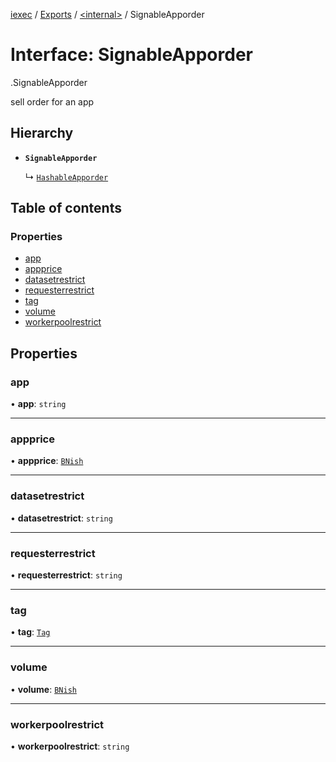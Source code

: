 [iexec](../README.md) / [Exports](../modules.md) / [<internal\>](../modules/internal_.md) / SignableApporder

# Interface: SignableApporder

[<internal>](../modules/internal_.md).SignableApporder

sell order for an app

## Hierarchy

- **`SignableApporder`**

  ↳ [`HashableApporder`](internal_.HashableApporder.md)

## Table of contents

### Properties

- [app](internal_.SignableApporder.md#app)
- [appprice](internal_.SignableApporder.md#appprice)
- [datasetrestrict](internal_.SignableApporder.md#datasetrestrict)
- [requesterrestrict](internal_.SignableApporder.md#requesterrestrict)
- [tag](internal_.SignableApporder.md#tag)
- [volume](internal_.SignableApporder.md#volume)
- [workerpoolrestrict](internal_.SignableApporder.md#workerpoolrestrict)

## Properties

### app

• **app**: `string`

___

### appprice

• **appprice**: [`BNish`](../modules.md#bnish)

___

### datasetrestrict

• **datasetrestrict**: `string`

___

### requesterrestrict

• **requesterrestrict**: `string`

___

### tag

• **tag**: [`Tag`](../modules.md#tag)

___

### volume

• **volume**: [`BNish`](../modules.md#bnish)

___

### workerpoolrestrict

• **workerpoolrestrict**: `string`
